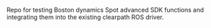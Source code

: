 Repo for testing Boston dynamics Spot advanced SDK functions and integrating them into the existing clearpath ROS driver.
